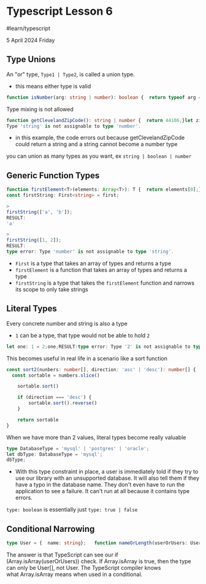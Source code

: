 # Typescript Lesson 6
#learn/typescript

5 April 2024 Friday

## Type Unions

An "or" type, `Type1 | Type2`, is called a union type.
* this means either type is valid

```ts
function isNumber(arg: string | number): boolean {  return typeof arg === 'number';}
```

Type mixing is not allowed
```ts
function getClevelandZipCode(): string | number {  return 44106;}let zip: number = getClevelandZipCode();zip;RESULT:type error: Type 'string | number' is not assignable to type 'number'.
Type 'string' is not assignable to type 'number'.
```
* in this example, the code errors out because getClevelandZipCode could return a string and a string cannot become a number type

you can union as many types as you want, ex `string | boolean | number`

## Generic Function Types

```ts
function firstElement<T>(elements: Array<T>): T {  return elements[0];}type First<T> = (elements: Array<T>) => T;
const firstString: First<string> = first;

>
firstString(['a', 'b']);
RESULT:
'a'

>
firstString([1, 2]);
RESULT:
type error: Type 'number' is not assignable to type 'string'.
```
* `First` is a type that takes an array of types and returns a type
* `firstElement` is a function that takes an array of types and returns a type
* `firstString` is a type that takes the `firstElement` function and narrows its scope to only take strings

## Literal Types

Every concrete number and string is also a type
* `1` can be a type, that type would not be able to hold `2` 

```ts 
let one: 1 = 2;one;RESULT:type error: Type '2' is not assignable to type '1'.
```

This becomes useful in real life in a scenario like a sort function

```ts
const sort2(nunbers: number[], direction: 'asc' | 'desc'): number[] {
  const sortable = numbers.slice()

	sortable.sort()

	if (direction === 'desc') {
		sortable.sort().reverse()
	}

	return sortable
}
```

When we have more than 2 values, literal types become really valuable

```ts 
type DatabaseType = 'mysql' | 'postgres' | 'oracle';
let dbType: DatabaseType = 'mysql';
dbType;
```
* With this type constraint in place, a user is immediately told if they try to use our library with an unsupported database. It will also tell them if they have a typo in the database name. They don't even have to run the application to see a failure. It can't run at all because it contains type errors.

`type: boolean` is essentially just `type: true | false`

## Conditional Narrowing

```ts
type User = {  name: string};	function nameOrLength(userOrUsers: User | User[]) {  if (Array.isArray(userOrUsers)) {    // Inside this side of the if, userOrUsers' type is User[].    return userOrUsers.length;  } else {    // Inside this side of the if, userOrUsers' type is User.    return userOrUsers.name;  }}
```

The answer is that TypeScript can see our if (Array.isArray(userOrUsers)) check. If Array.isArray is true, then the type can only be User[], not User. The TypeScript compiler knows what Array.isArray means when used in a conditional.